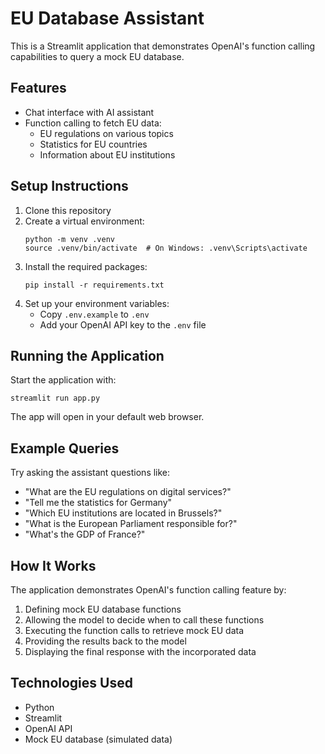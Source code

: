 # EU Database Assistant

This is a Streamlit application that demonstrates OpenAI's function calling capabilities to query a mock EU database.

## Features

- Chat interface with AI assistant
- Function calling to fetch EU data:
  - EU regulations on various topics
  - Statistics for EU countries
  - Information about EU institutions

## Setup Instructions

1. Clone this repository
2. Create a virtual environment:
   ```
   python -m venv .venv
   source .venv/bin/activate  # On Windows: .venv\Scripts\activate
   ```
3. Install the required packages:
   ```
   pip install -r requirements.txt
   ```
4. Set up your environment variables:
   - Copy `.env.example` to `.env`
   - Add your OpenAI API key to the `.env` file

## Running the Application

Start the application with:

```
streamlit run app.py
```

The app will open in your default web browser.

## Example Queries

Try asking the assistant questions like:

- "What are the EU regulations on digital services?"
- "Tell me the statistics for Germany"
- "Which EU institutions are located in Brussels?"
- "What is the European Parliament responsible for?"
- "What's the GDP of France?"

## How It Works

The application demonstrates OpenAI's function calling feature by:

1. Defining mock EU database functions
2. Allowing the model to decide when to call these functions
3. Executing the function calls to retrieve mock EU data
4. Providing the results back to the model
5. Displaying the final response with the incorporated data

## Technologies Used

- Python
- Streamlit
- OpenAI API
- Mock EU database (simulated data)
